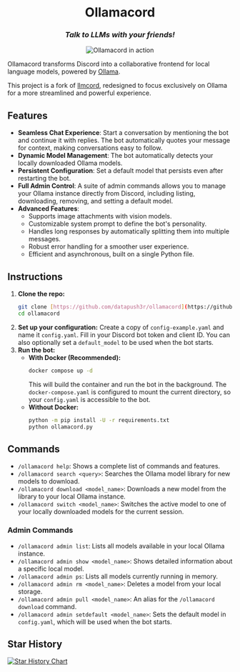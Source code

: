 <h1 align="center">
  Ollamacord
</h1>

<h3 align="center"><i>
  Talk to LLMs with your friends!
</i></h3>

<p align="center">
  <img src="https://github.com/user-attachments/assets/7791cc6b-6755-484f-a9e3-0707765b081f" alt="Ollamacord in action">
</p>

Ollamacord transforms Discord into a collaborative frontend for local language models, powered by [Ollama](https://ollama.com).

This project is a fork of [llmcord](https://github.com/jakobdylanc/llmcord), redesigned to focus exclusively on Ollama for a more streamlined and powerful experience.

## Features

* **Seamless Chat Experience**: Start a conversation by mentioning the bot and continue it with replies. The bot automatically quotes your message for context, making conversations easy to follow.
* **Dynamic Model Management**: The bot automatically detects your locally downloaded Ollama models.
* **Persistent Configuration**: Set a default model that persists even after restarting the bot.
* **Full Admin Control**: A suite of admin commands allows you to manage your Ollama instance directly from Discord, including listing, downloading, removing, and setting a default model.
* **Advanced Features**:
    * Supports image attachments with vision models.
    * Customizable system prompt to define the bot's personality.
    * Handles long responses by automatically splitting them into multiple messages.
    * Robust error handling for a smoother user experience.
    * Efficient and asynchronous, built on a single Python file.

## Instructions

1.  **Clone the repo:**
    ```bash
    git clone [https://github.com/datapush3r/ollamacord](https://github.com/datapush3r/ollamacord)
    cd ollamacord
    ```
2.  **Set up your configuration:**
    Create a copy of `config-example.yaml` and name it `config.yaml`. Fill in your Discord bot token and client ID. You can also optionally set a `default_model` to be used when the bot starts.
3.  **Run the bot:**
    * **With Docker (Recommended):**
        ```bash
        docker compose up -d
        ```
        This will build the container and run the bot in the background. The `docker-compose.yaml` is configured to mount the current directory, so your `config.yaml` is accessible to the bot.
    * **Without Docker:**
        ```bash
        python -m pip install -U -r requirements.txt
        python ollamacord.py
        ```

## Commands

* `/ollamacord help`: Shows a complete list of commands and features.
* `/ollamacord search <query>`: Searches the Ollama model library for new models to download.
* `/ollamacord download <model_name>`: Downloads a new model from the library to your local Ollama instance.
* `/ollamacord switch <model_name>`: Switches the active model to one of your locally downloaded models for the current session.

### Admin Commands

* `/ollamacord admin list`: Lists all models available in your local Ollama instance.
* `/ollamacord admin show <model_name>`: Shows detailed information about a specific local model.
* `/ollamacord admin ps`: Lists all models currently running in memory.
* `/ollamacord admin rm <model_name>`: Deletes a model from your local storage.
* `/ollamacord admin pull <model_name>`: An alias for the `/ollamacord download` command.
* `/ollamacord admin setdefault <model_name>`: Sets the default model in `config.yaml`, which will be used when the bot starts.

## Star History

<a href="https://star-history.com/#datapush3r/ollamacord&Date">
  <picture>
    <source media="(prefers-color-scheme: dark)" srcset="https://api.star-history.com/svg?repos=datapush3r/ollamacord&type=Date&theme=dark" />
    <source media="(prefers-color-scheme: light)" srcset="https://api.star-history.com/svg?repos=datapush3r/ollamacord&type=Date" />
    <img alt="Star History Chart" src="https://api.star-history.com/svg?repos=datapush3r/ollamacord&type=Date" />
  </picture>
</a>

